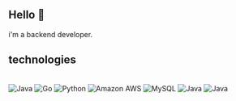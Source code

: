 ## Hello 👀

i'm a backend developer.

## technologies 

<div style="display: inline_block"><br/> 
  
  <img align="center" alt="Java" src="https://img.shields.io/badge/Java-ED8B00?style=for-the-badge&logo=openjdk&logoColor=white"/>
  <img align="center" alt="Go" src="https://img.shields.io/badge/Go-00ADD8?style=for-the-badge&logo=go&logoColor=white"/>
  <img align="center" alt="Python" src="https://img.shields.io/badge/Python-14354C?style=for-the-badge&logo=python&logoColor=white" />
  <img align="center" alt="Amazon AWS" src="https://img.shields.io/badge/Amazon_AWS-232F3E?style=for-the-badge&logo=amazon-aws&logoColor=white"/>
  <img align="center" alt="MySQL" src="https://img.shields.io/badge/MySQL-00000F?style=for-the-badge&logo=mysql&logoColor=white" /> 
  <img align="center" alt="Java" src="https://img.shields.io/badge/MongoDB-4EA94B?style=for-the-badge&logo=mongodb&logoColor=white"/>
  <img align="center" alt="Java" src="https://img.shields.io/badge/GitHub_Actions-2088FF?style=for-the-badge&logo=github-actions&logoColor=white"/>
  
</div>
